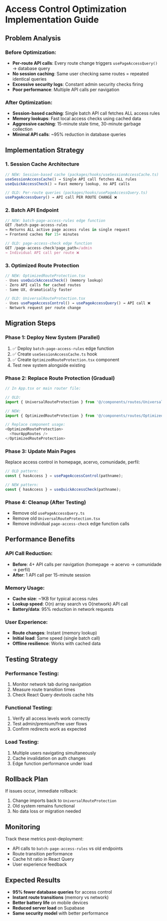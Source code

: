 # Access Control Optimization Implementation Guide

## Problem Analysis

### Before Optimization:
- **Per-route API calls**: Every route change triggers `usePageAccessQuery()` → database query
- **No session caching**: Same user checking same routes = repeated identical queries
- **Excessive security logs**: Constant admin security checks firing
- **Poor performance**: Multiple API calls per navigation

### After Optimization:
- **Session-based caching**: Single batch API call fetches ALL access rules 
- **Memory lookups**: Fast local access checks using cached data
- **Aggressive caching**: 15-minute stale time, 30-minute garbage collection
- **Minimal API calls**: ~95% reduction in database queries

## Implementation Strategy

### 1. Session Cache Architecture

```typescript
// NEW: Session-based cache (packages/hooks/useSessionAccessCache.ts)
useSessionAccessCache() → Single API call fetches ALL rules
useQuickAccessCheck() → Fast memory lookup, no API calls

// OLD: Per-route queries (packages/hooks/usePageAccessQuery.ts) 
usePageAccessQuery() → API call PER ROUTE CHANGE ❌
```

### 2. Batch API Endpoint

```typescript
// NEW: batch-page-access-rules edge function
GET /batch-page-access-rules
→ Returns ALL active page access rules in single request
→ Frontend caches for 15+ minutes

// OLD: page-access-check edge function
GET /page-access-check?page_path=/admin
→ Individual API call per route ❌
```

### 3. Optimized Route Protection

```typescript
// NEW: OptimizedRouteProtection.tsx
- Uses useQuickAccessCheck() (memory lookup)
- Zero API calls for cached routes
- Same UX, dramatically faster

// OLD: UniversalRouteProtection.tsx  
- Uses usePageAccessControl() → usePageAccessQuery() → API call ❌
- Network request per route change
```

## Migration Steps

### Phase 1: Deploy New System (Parallel)
1. ✅ Deploy `batch-page-access-rules` edge function
2. ✅ Create `useSessionAccessCache.ts` hook
3. ✅ Create `OptimizedRouteProtection.tsx` component
4. Test new system alongside existing

### Phase 2: Replace Route Protection (Gradual)
```typescript
// In App.tsx or main router file:

// OLD:
import { UniversalRouteProtection } from '@/components/routes/UniversalRouteProtection';

// NEW:
import { OptimizedRouteProtection } from '@/components/routes/OptimizedRouteProtection';

// Replace component usage:
<OptimizedRouteProtection>
  <YourAppRoutes />
</OptimizedRouteProtection>
```

### Phase 3: Update Main Pages
Replace access control in homepage, acervo, comunidade, perfil:

```typescript
// OLD pattern:
const { hasAccess } = usePageAccessControl(pathname);

// NEW pattern:
const { hasAccess } = useQuickAccessCheck(pathname);
```

### Phase 4: Cleanup (After Testing)
- Remove old `usePageAccessQuery.ts` 
- Remove old `UniversalRouteProtection.tsx`
- Remove individual `page-access-check` edge function calls

## Performance Benefits

### API Call Reduction:
- **Before**: 4+ API calls per navigation (homepage → acervo → comunidade → perfil)
- **After**: 1 API call per 15-minute session

### Memory Usage:
- **Cache size**: ~1KB for typical access rules
- **Lookup speed**: O(n) array search vs O(network) API call
- **Battery/data**: 95% reduction in network requests

### User Experience:
- **Route changes**: Instant (memory lookup)
- **Initial load**: Same speed (single batch call)
- **Offline resilience**: Works with cached data

## Testing Strategy

### Performance Testing:
1. Monitor network tab during navigation
2. Measure route transition times
3. Check React Query devtools cache hits

### Functional Testing:
1. Verify all access levels work correctly
2. Test admin/premium/free user flows
3. Confirm redirects work as expected

### Load Testing:
1. Multiple users navigating simultaneously
2. Cache invalidation on auth changes
3. Edge function performance under load

## Rollback Plan

If issues occur, immediate rollback:
1. Change imports back to `UniversalRouteProtection`
2. Old system remains functional
3. No data loss or migration needed

## Monitoring

Track these metrics post-deployment:
- API calls to `batch-page-access-rules` vs old endpoints
- Route transition performance
- Cache hit ratio in React Query
- User experience feedback

## Expected Results

- **95% fewer database queries** for access control
- **Instant route transitions** (memory vs network)
- **Better battery life** on mobile devices
- **Reduced server load** on Supabase
- **Same security model** with better performance